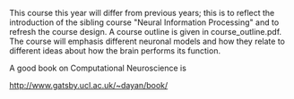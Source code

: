 
This course this year will differ from previous years; this is to
reflect the introduction of the sibling course "Neural Information
Processing" and to refresh the course design. A course outline is
given in course_outline.pdf. The course will emphasis different
neuronal models and how they relate to different ideas about how the
brain performs its function.

A good book on Computational Neuroscience is

http://www.gatsby.ucl.ac.uk/~dayan/book/

